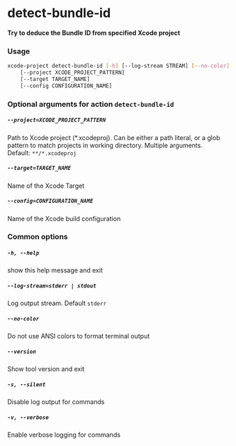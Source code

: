 
detect‑bundle‑id
================


**Try to deduce the Bundle ID from specified Xcode project**
### Usage
```bash
xcode-project detect‑bundle‑id [-h] [--log-stream STREAM] [--no-color] [--version] [-s] [-v]
    [--project XCODE_PROJECT_PATTERN]
    [--target TARGET_NAME]
    [--config CONFIGURATION_NAME]
```
### Optional arguments for action `detect‑bundle‑id`

##### `--project=XCODE_PROJECT_PATTERN`


Path to Xcode project (\*.xcodeproj). Can be either a path literal, or a glob pattern to match projects in working directory. Multiple arguments. Default:&nbsp;`**/*.xcodeproj`
##### `--target=TARGET_NAME`


Name of the Xcode Target
##### `--config=CONFIGURATION_NAME`


Name of the Xcode build configuration
### Common options

##### `-h, --help`


show this help message and exit
##### `--log-stream=stderr | stdout`


Log output stream. Default `stderr`
##### `--no-color`


Do not use ANSI colors to format terminal output
##### `--version`


Show tool version and exit
##### `-s, --silent`


Disable log output for commands
##### `-v, --verbose`


Enable verbose logging for commands
